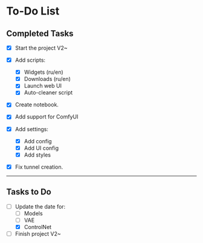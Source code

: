 # To-Do List

## Completed Tasks
- [x] Start the project V2~
- [x] Add scripts:
    - [x] Widgets (ru/en)
    - [x] Downloads (ru/en)
    - [x] Launch web UI
    - [x] Auto-cleaner script

- [x] Create notebook.
- [x] Add support for ComfyUI

- [x] Add settings:
	- [x] Add config
	- [x] Add UI config
	- [x] Add styles
	
- [x] Fix tunnel creation.

---

## Tasks to Do

- [ ] Update the date for:
    - [ ] Models
    - [ ] VAE
    - [x] ControlNet

- [ ] Finish project V2~